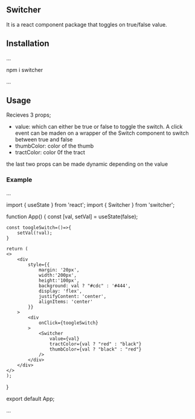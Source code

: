 ## Switcher
It is a react component package that toggles on true/false value.

## Installation
...

npm i switcher

...

## Usage
Recieves 3 props;
* value: which can either be true or false to toggle the switch. A click event can be maden on a wrapper of the Switch component to switch between true and false
* thumbColor: color of the thumb
* tractColor: color 0f the tract

the last two props can be made dynamic depending on the value

### Example
...

import { useState } from 'react';
import { Switcher } from 'switcher';

function App() {
    const [val, setVal] = useState(false);

    const toogleSwitch=()=>{
        setVal(!val);
    }
    
    return (
    <>
        <div
            style={{
                margin: '20px',
                width:'200px',
                height:'100px',
                background: val ? "#cdc" : '#444',
                display: 'flex',
                justifyContent: 'center',
                alignItems: 'center'
            }}
        >
            <div
                onClick={toogleSwitch}
            >
                <Switcher
                    value={val}
                    tractColor={val ? "red" : "black"}
                    thumbColor={val ? "black" : "red"}
                />
            </div>
        </div>
    </>
    );
}

export default App;

...